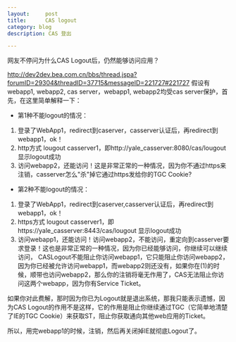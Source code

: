 ```yaml
---
layout:     post
title:      CAS logout
category: blog
description: CAS 登出

---
```


网友不停问为什么CAS Logout后，仍然能够访问应用？ 

http://dev2dev.bea.com.cn/bbs/thread.jspa?forumID=29304&threadID=37715&messageID=221727#221727 假设有webapp1, webapp2, cas server，webapp1, webapp2均受cas server保护，首先，在这里简单解释一下： 

* 第1种不能logout的情况：
 1. 登录了WebApp1，redirect到caserver，casserver认证后，再redirect到webapp1，ok！
 2. http方式 lougout casserver1，即http://yale_casserver:8080/cas/lougout 显示logout成功
 3. 访问webapp2，还能访问！这是非常正常的一种情况，因为你不通过https来注销，casserver怎么"杀"掉它通过https发给你的TGC Cookie? 

* 第2种不能logout的情况： 
 1. 登录了WebApp1，redirect到caserver,casserver认证后，再redirect到webapp1，ok！
 2. https方式 lougout casserver1，即https://yale_casserver:8443/cas/lougout 显示logout成功
 3. 访问webapp1，还能访问！访问webapp2，不能访问，重定向到casserver要求登录！这也是非常正常的一种情况，因为你已经能够访问，你继续可以继续访问，
CASLogout不能阻止你访问webapp1，它只能阻止你访问webapp2，因为你已经被允许访问webapp1，而webapp2则还没有，如果你在(1)的时候，顺带也访问webapp2，那么你的注销将毫无作用了，CAS无法阻止你访问这两个webapp，因为你有Service Ticket。 

如果你对此费解，那时因为你已为Logout就是退出系统，那我只能表示遗憾，因为CAS Logout的作用不是这样，它的作用是阻止你继续通过TGC（它简单地清楚了IE的TGC Cookie）来获取ST，阻止你获取通向其他web应用的Ticket。 

所以，用完webapp1的时候，注销，然后再关闭掉IE就彻底Logout了。